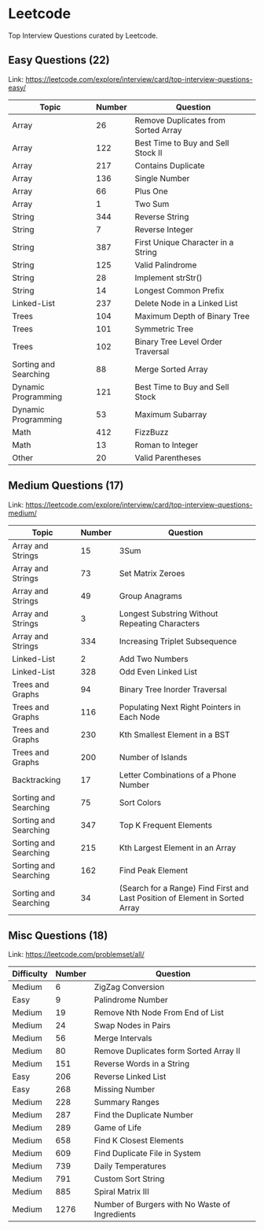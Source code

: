 # Leetcode

Top Interview Questions curated by Leetcode.

## Easy Questions (22)

Link: https://leetcode.com/explore/interview/card/top-interview-questions-easy/

Topic | Number | Question
---|---|---
Array                   | 26    | Remove Duplicates from Sorted Array
Array                   | 122   | Best Time to Buy and Sell Stock II
Array                   | 217   | Contains Duplicate
Array                   | 136   | Single Number
Array                   | 66    | Plus One
Array                   | 1     | Two Sum
String                  | 344   | Reverse String
String                  | 7     | Reverse Integer
String                  | 387   | First Unique Character in a String
String                  | 125   | Valid Palindrome
String                  | 28    | Implement strStr()
String                  | 14    | Longest Common Prefix
Linked-List             | 237   | Delete Node in a Linked List
Trees                   | 104   | Maximum Depth of Binary Tree
Trees                   | 101   | Symmetric Tree
Trees                   | 102   | Binary Tree Level Order Traversal
Sorting and Searching   | 88    | Merge Sorted Array
Dynamic Programming     | 121   | Best Time to Buy and Sell Stock
Dynamic Programming     | 53    | Maximum Subarray
Math                    | 412   | FizzBuzz
Math                    | 13    | Roman to Integer
Other                   | 20    | Valid Parentheses

## Medium Questions (17)

Link: https://leetcode.com/explore/interview/card/top-interview-questions-medium/

Topic | Number | Question
---|---|---
Array and Strings       | 15    | 3Sum
Array and Strings       | 73    | Set Matrix Zeroes
Array and Strings       | 49    | Group Anagrams
Array and Strings       | 3     | Longest Substring Without Repeating Characters
Array and Strings       | 334   | Increasing Triplet Subsequence
Linked-List             | 2     | Add Two Numbers
Linked-List             | 328   | Odd Even Linked List
Trees and Graphs        | 94    | Binary Tree Inorder Traversal
Trees and Graphs        | 116   | Populating Next Right Pointers in Each Node
Trees and Graphs        | 230   | Kth Smallest Element in a BST
Trees and Graphs        | 200   | Number of Islands
Backtracking            | 17    | Letter Combinations of a Phone Number
Sorting and Searching   | 75    | Sort Colors
Sorting and Searching   | 347   | Top K Frequent Elements
Sorting and Searching   | 215   | Kth Largest Element in an Array
Sorting and Searching   | 162   | Find Peak Element
Sorting and Searching   | 34    | (Search for a Range) Find First and Last Position of Element in Sorted Array

## Misc Questions (18)

Link: https://leetcode.com/problemset/all/

Difficulty | Number | Question
---|---|---
Medium  | 6     | ZigZag Conversion
Easy    | 9     | Palindrome Number
Medium  | 19    | Remove Nth Node From End of List
Medium  | 24    | Swap Nodes in Pairs
Medium  | 56    | Merge Intervals
Medium  | 80    | Remove Duplicates form Sorted Array II
Medium  | 151   | Reverse Words in a String
Easy    | 206   | Reverse Linked List
Easy    | 268   | Missing Number
Medium  | 228   | Summary Ranges
Medium  | 287   | Find the Duplicate Number
Medium  | 289   | Game of Life
Medium  | 658   | Find K Closest Elements
Medium  | 609   | Find Duplicate File in System
Medium  | 739   | Daily Temperatures
Medium  | 791   | Custom Sort String
Medium  | 885   | Spiral Matrix III
Medium  | 1276  | Number of Burgers with No Waste of Ingredients
